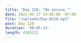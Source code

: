 ```yaml
---
title: 'Day 128: "No excuse."'
date: 2021-05-27 14:45:00 -07:00
file: "/uploads/Day-B128.mp3"
post: Day 128
duration: '00:05:13'
length: 4303122
---
```



